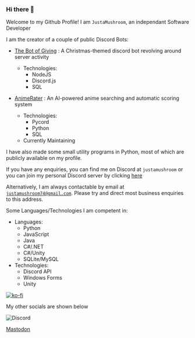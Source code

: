 ### Hi there 👋

Welcome to my Github Profile! I am `JustaMushroom`, an independant Software Developer

I am the creator of a couple of public Discord Bots:
- [The Bot of Giving](https://top.gg/bot/775789054448500806) : A Christmas-themed discord bot revolving around server activity
    - Technologies:
        * NodeJS
        * Discord.js
        * SQL

- [AnimeRater](https://top.gg/bot/923758734218494007) : An AI-powered anime searching and automatic scoring system
    - Technologies:
        * Pycord
        * Python
        * SQL
    - Currently Maintaining


I have also made some small utility programs in Python, most of which are publicly available on my profile.

If you have any enquiries, you can find me on Discord at `justamushroom` or you can join my personal Discord server by clicking [here](https://discord.gg/4tPNcsTV5A)

Alternatively, I am always contactable by email at [`justamushroom74@gmail.com`](mailto:justamushroom74@gmail.com). Please try and direct most business enquiries to this address.

Some Languages/Technologies I am competent in:
 - Languages:
    * Python
    * JavaScript
    * Java
    * C#/.NET
    * C#/Unity
    * SQLite/MySQL
 - Technologies:
    * Discord API
    * Windows Forms
    * Unity

<!--You can support me over at [my Ko-Fi page](https://ko-fi.com/justamushroom)!-->

[![ko-fi](https://ko-fi.com/img/githubbutton_sm.svg)](https://ko-fi.com/A0A0D5H4I)

My other socials are shown below

![Discord](https://badgen.net/badge/Discord/Just%20a%20Mushroom%234101?icon=discord)

[Mastodon](https://neovibe.app/@AbsentAria)

<!--[![Keybase](https://badgen.net/badge/Keybase/madguy123456788?icon=keybase)](https://keybase.io/madguy123456788)-->

<!--*I'll make more of my projects open-source eventually*-->


<!--
**JustaMushroom/JustaMushroom** is a ✨ _special_ ✨ repository because its `README.md` (this file) appears on your GitHub profile.

Here are some ideas to get you started:

- 🔭 I’m currently working on ...
- 🌱 I’m currently learning ...
- 👯 I’m looking to collaborate on ...
- 🤔 I’m looking for help with ...
- 💬 Ask me about ...
- 📫 How to reach me: ...
- 😄 Pronouns: ...
- ⚡ Fun fact: ...
-->
